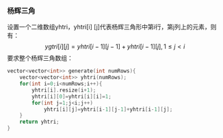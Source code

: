 ### 杨辉三角

设置一个二维数组yhtri，yhtri[i] [j]代表杨辉三角形中第i行，第j列上的元素，则有：
$$
ygtri[i][j]=yhtri[i-1][j-1]+yhtri[i-1][j],1\leq j<i
$$
要求整个杨辉三角数组：

```c++
vector<vector<int>> generate(int numRows){
	vector<vector<int>> yhtri(numRows);
	for(int i=0;i<numRows;i++){
		yhtri[i].resize(i+1);
		yhtri[i][0]=yhtri[i][i]=1;
		for(int j=1;j<i;j++)
			yhtri[i][j]=yhtri[i-1][j-1]+yhtri[i-1][j];
	}
	return yhtri;
}
```

